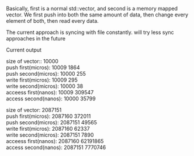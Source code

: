 Basically, first is a normal std::vector, and second is a memory mapped vector. We first push into both the same amount of data, then change every element of both, then read every data. 

The current approach is syncing with file constantly. will try less sync approaches in the future   

Current output  

size of vector:: 10000  
push first(micros): 10009 1864  
push second(micros): 10000 255  
write first(micros): 10009 295  
write second(micros): 10000 38  
acceess first(nanos): 10009 309547  
access second(nanos): 10000 35799  


size of vector: 2087151  
push first(micros): 2087160 372011  
push second(micros): 2087151 49565  
write first(micros): 2087160 62337  
write second(micros): 2087151 7890  
acceess first(nanos): 2087160 62191865  
access second(nanos): 2087151 7770746  

